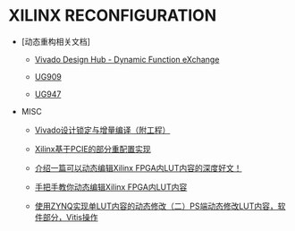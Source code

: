 XILINX RECONFIGURATION
==

- [动态重构相关文档]

    - [Vivado Design Hub - Dynamic Function eXchange](https://www.xilinx.com/support/documentation-navigation/design-hubs/dh0017-vivado-partial-reconfiguration-hub.html)

    - [UG909](https://www.xilinx.com/support/documentation-navigation/see-all-versions.html?xlnxproducttypes=Design%20Tools&xlnxdocumentid=UG909)

    - [UG947](https://www.xilinx.com/support/documentation-navigation/see-all-versions.html?xlnxproducttypes=Design%20Tools&xlnxdocumentid=UG947)

- MISC

     - [Vivado设计锁定与增量编译（附工程）](https://cloud.tencent.com/developer/article/1528866)
     
     - [Xilinx基于PCIE的部分重配置实现](http://xilinx.eetrend.com/d6-xilinx/blog/2018-10/13754.html)

     - [介绍一篇可以动态编辑Xilinx FPGA内LUT内容的深度好文！](https://cloud.tencent.com/developer/article/1528871)
     
     - [手把手教你动态编辑Xilinx FPGA内LUT内容](https://www.eda365.com/portal.php?mod=view&aid=147672)

     - [使用ZYNQ实现单LUT内容的动态修改（二）PS端动态修改LUT内容，软件部分，Vitis操作](https://blog.csdn.net/qq_36485905/article/details/104505671)